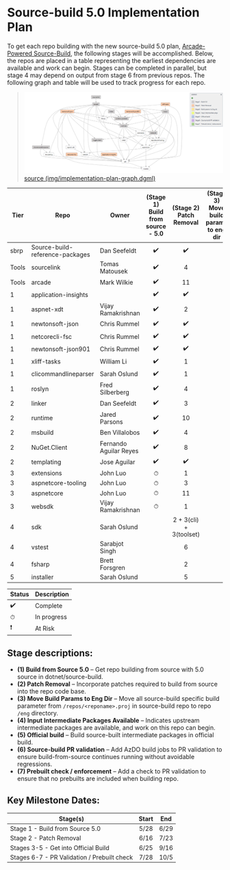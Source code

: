 # Source-build 5.0 Implementation Plan

To get each repo building with the new source-build 5.0 plan, [Arcade-Powered Source-Build](https://github.com/dotnet/source-build/tree/release/3.1/Documentation/planning/arcade-powered-source-build), the following stages will be accomplished.  Below, the repos are placed in a table representing the earliest dependencies are available and work can begin.  Stages can be completed in parallel, but stage 4 may depend on output from stage 6 from previous repos.  The following graph and table will be used to track progress for each repo.

> ![](img/implementation-plan-graph.png)
> [source (img/implementation-plan-graph.dgml)](img/implementation-plan-graph.dgml)

| Tier | Repo | Owner | (Stage 1)<br>Build from source - 5.0 | (Stage 2)<br>Patch Removal | (Stage 3)<br>Move build params to eng dir | (Stage 4)<br>Input Intermediate Packages Available | (Stage 5)<br>Official build | (Stage 6)<br>Source-build PR validation | (Stage 7)<br>Prebuilt check / enforcement |
| --- | --- | --- | :---: | :---: | :---: | :---: | :---: | :---: | :---: |
| sbrp | Source-build-reference-packages | Dan Seefeldt | ✔️ | ✔️ | | | | | |
| Tools | sourcelink | Tomas Matousek | ✔️ | 4 | | | | | |
| Tools | arcade | Mark Wilkie | ✔️ | 11 | | | | | |
| 1 | application-insights |  | ✔️ | ✔️ | | | | | |
| 1 | aspnet-xdt | Vijay Ramakrishnan | ✔️ | 2 | | | | | |
| 1 | newtonsoft-json | Chris Rummel | ✔️ | ✔️ | | | | | |
| 1 | netcorecli-fsc | Chris Rummel | ✔️ | ✔️ | | | | | |
| 1 | newtonsoft-json901 | Chris Rummel | ✔️ | ✔️ | | | | | |
| 1 | xliff-tasks | William Li | ✔️ | 1 | | | | | |
| 1 | clicommandlineparser | Sarah Oslund | ✔️ | 1 | | | | | |
| 1 | roslyn | Fred Silberberg | ✔️ | 4 | | | | | |
| 2 | linker | Dan Seefeldt | ✔️ | 3 | | | | | |
| 2 | runtime | Jared Parsons | ✔️ | 10 | | | | | |
| 2 | msbuild | Ben Villalobos | ✔️ | 4 | | | | | |
| 2 | NuGet.Client | Fernando Aguilar Reyes | ✔️ | 8 | | | | | |
| 2 | templating | Jose Aguilar | ✔️ | ✔️ | | | | | |
| 3 | extensions | John Luo | ⏱ | 1 | | | | | |
| 3 | aspnetcore-tooling | John Luo | ⏱ | 3 | | | | | |
| 3 | aspnetcore | John Luo | ⏱ | 11 | | | | | |
| 3 | websdk | Vijay Ramakrishnan | ⏱ | 1 | | | | | |
| 4 | sdk | Sarah Oslund |  | 2 + 3(cli) + 3(toolset) | | | | | |
| 4 | vstest | Sarabjot Singh |  | 6 | | | | | |
| 4 | fsharp | Brett Forsgren |  | 2 | | | | | |
| 5 | installer | Sarah Oslund |  | 5 | | | | | |

| Status | Description |
| --- | --- |
| ✔️ | Complete |
| ⏱ | In progress |
| ❗ | At Risk |

## Stage descriptions:
  - **(1) Build from Source 5.0** – Get repo building from source with 5.0 source in dotnet/source-build.
  - **(2) Patch Removal** – Incorporate patches required to build from source into the repo code base.
  - **(3) Move Build Params to Eng Dir** – Move all source-build specific build parameter from `/repos/<reponame>.proj` in source-build repo to repo `/eng` directory.
  - **(4) Input Intermediate Packages Available** – Indicates upstream intermediate packages are available, and work on this repo can begin.
  - **(5) Official build** – Build source-built intermediate packages in official build.
  - **(6) Source-build PR validation** – Add AzDO build jobs to PR validation to ensure build-from-source continues running without avoidable regressions.
  - **(7) Prebuilt check / enforcement** – Add a check to PR validation to ensure that no prebuilts are included when building repo.

## Key Milestone Dates:

| Stage(s) | Start | End |
| --- | :---: | :---: |
| Stage 1 - Build from Source 5.0 | 5/28 | 6/29 |
| Stage 2 - Patch Removal | 6/16 | 7/23 |
| Stages 3-5 - Get into Official Build | 6/25 | 9/16 |
| Stages 6-7 - PR Validation / Prebuilt check | 7/28 | 10/5 |


